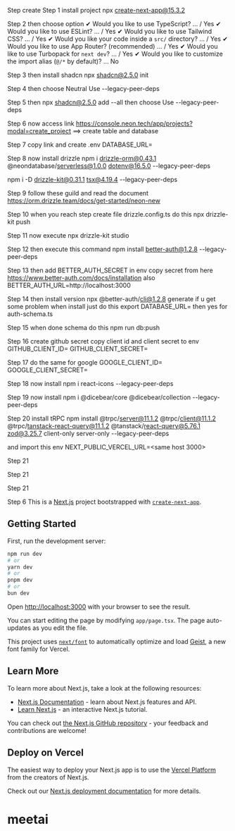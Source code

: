 Step create
Step 1 install project
npx create-next-app@15.3.2

Step 2 then choose option
✔ Would you like to use TypeScript? … / Yes
✔ Would you like to use ESLint? … / Yes
✔ Would you like to use Tailwind CSS? … / Yes
✔ Would you like your code inside a `src/` directory? … / Yes
✔ Would you like to use App Router? (recommended) … / Yes
✔ Would you like to use Turbopack for `next dev`? … / Yes
✔ Would you like to customize the import alias (`@/*` by default)? … No

Step 3 then install shadcn
npx shadcn@2.5.0 init

Step 4 then choose
Neutral
Use --legacy-peer-deps

Step 5 then
npx shadcn@2.5.0 add --all
then choose
Use --legacy-peer-deps

Step 6 now access link
https://console.neon.tech/app/projects?modal=create_project
==> create table and database

Step 7 copy link and create .env
DATABASE_URL=<pass your link connect db>

Step 8 now install drizzle
npm i drizzle-orm@0.43.1 @neondatabase/serverless@1.0.0 dotenv@16.5.0 --legacy-peer-deps

npm i -D drizzle-kit@0.31.1 tsx@4.19.4 --legacy-peer-deps

Step 9 follow these guild and read the document
https://orm.drizzle.team/docs/get-started/neon-new

Step 10 when you reach step create file drizzle.config.ts
do this
npx drizzle-kit push

Step 11 now execute
npx drizzle-kit studio

Step 12 then execute this command
npm install better-auth@1.2.8 --legacy-peer-deps

Step 13 then add
BETTER_AUTH_SECRET in env
copy secret from here
https://www.better-auth.com/docs/installation
also
BETTER_AUTH_URL=http://localhost:3000

Step 14 then install version
npx @better-auth/cli@1.2.8 generate
if u get some problem when install just do this
export DATABASE_URL=<your actual url>
then yes for auth-schema.ts

Step 15 when done schema
do this
npm run db:push

Step 16 create github secret
copy client id and client secret to env
GITHUB_CLIENT_ID=<client id>
GITHUB_CLIENT_SECRET=<client secret>

Step 17 do the same for google
GOOGLE_CLIENT_ID=
GOOGLE_CLIENT_SECRET=

Step 18 now install
npm i react-icons --legacy-peer-deps

Step 19 now install
npm i @dicebear/core @dicebear/collection --legacy-peer-deps

Step 20 install tRPC
npm install @trpc/server@11.1.2 @trpc/client@11.1.2 @trpc/tanstack-react-query@11.1.2 @tanstack/react-query@5.76.1 zod@3.25.7 client-only server-only --legacy-peer-deps

and import this env
NEXT_PUBLIC_VERCEL_URL=<same host 3000>

Step 21

Step 21

Step 21

Step 6
This is a [Next.js](https://nextjs.org) project bootstrapped with [`create-next-app`](https://nextjs.org/docs/app/api-reference/cli/create-next-app).

## Getting Started

First, run the development server:

```bash
npm run dev
# or
yarn dev
# or
pnpm dev
# or
bun dev
```

Open [http://localhost:3000](http://localhost:3000) with your browser to see the result.

You can start editing the page by modifying `app/page.tsx`. The page auto-updates as you edit the file.

This project uses [`next/font`](https://nextjs.org/docs/app/building-your-application/optimizing/fonts) to automatically optimize and load [Geist](https://vercel.com/font), a new font family for Vercel.

## Learn More

To learn more about Next.js, take a look at the following resources:

- [Next.js Documentation](https://nextjs.org/docs) - learn about Next.js features and API.
- [Learn Next.js](https://nextjs.org/learn) - an interactive Next.js tutorial.

You can check out [the Next.js GitHub repository](https://github.com/vercel/next.js) - your feedback and contributions are welcome!

## Deploy on Vercel

The easiest way to deploy your Next.js app is to use the [Vercel Platform](https://vercel.com/new?utm_medium=default-template&filter=next.js&utm_source=create-next-app&utm_campaign=create-next-app-readme) from the creators of Next.js.

Check out our [Next.js deployment documentation](https://nextjs.org/docs/app/building-your-application/deploying) for more details.

# meetai

